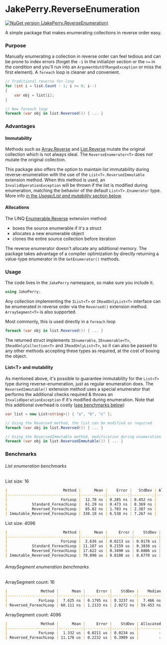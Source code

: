 # JakePerry.ReverseEnumeration

[![NuGet version (JakePerry.ReverseEnumeration)](https://img.shields.io/nuget/v/JakePerry.ReverseEnumeration.svg?style=flat-square)](https://www.nuget.org/packages/JakePerry.ReverseEnumeration/)

A simple package that makes enumerating collections in reverse order easy.


### Purpose

Manually enumerating a collection in reverse order can feel tedious and can be prone to index errors (forget the `-1` in the initializer section or the `>=` in the condition and you'll run into an `ArgumentOutOfRangeException` or miss the first element).
A `foreach` loop is cleaner and convenient.
```cs
// Traditional reverse for-loop
for (int i = list.Count - 1; i >= 0; i--)
{
    var obj = list[i];
}

// New foreach loop
foreach (var obj in list.Reversed()) { ... }
```


### Advantages

#### Immutability
Methods such as [Array.Reverse](https://docs.microsoft.com/en-us/dotnet/api/system.array.reverse) and [List<T>.Reverse](https://docs.microsoft.com/en-us/dotnet/api/system.collections.generic.list-1.reverse) mutate the original collection which is not always ideal. The `ReverseEnumerator<T>` does *not* mutate the original collection.

This package also offers the option to maintain list immutability during reverse-enumeration with the use of the `List<T>.ReversedImmutable` extension method. When this method is used, an `InvalidOperationException` will be thrown if the list is modified during enumeration, matching the behavior of the default `List<T>.Enumerator` type.
More info [in the *Usage/List<T> and mutability* section below](#listt-and-mutability).

#### Allocations
The LINQ [Enumerable.Reverse](https://docs.microsoft.com/en-us/dotnet/api/system.linq.enumerable.reverse) extension method:
- boxes the source enumerable if it's a struct
- allocates a new enumerable object
- clones the entire source collection before iteration

The reverse enumerator doesn't allocate any additional memory. The package takes advantage of a compiler optimization by directly returning a value-type enumerator in the `GetEnumerator()` methods.


### Usage

The code lives in the `JakePerry` namespace, so make sure you include it.
```cs
using JakePerry;
```

Any collection implementing the `IList<T>` or `IReadOnlyList<T>` interface can be enumerated in reverse order via the `Reversed()` extension method. `ArraySegment<T>` is also supported.

Most commonly, this is used directly in a `foreach` loop
```cs
foreach (var obj in list.Reversed()) { ... }
```
The returned struct implements `IEnumerable`, `IEnumerable<T>`, `IReadOnlyCollection<T>` and `IReadOnlyList<T>`, so it can also be passed to any other methods accepting these types as required, at the cost of boxing the object.

#### List&lt;T&gt; and mutability
As mentioned above, it's possible to guarantee immutability for the `List<T>` type during reverse-enumeration, just as regular enumeration does. The `ReversedImmutable()` extension method uses a special enumerator
that performs the additional checks required & throws an `InvalidOperationException` if it's modified during enumeration. Note that this additional overhead is costly ([see benchmarks below](#benchmarks))
```cs
var list = new List<string>() { "a", "b", "c" };

// Using the Reversed method, the list can be modified as required
foreach (var obj in list.Reversed()) { ... }

// Using the ReversedImmutable method, modification during enumeration will cause an InvalidOperationException
foreach (var obj in list.ReversedImmutable()) { ... }
```

### Benchmarks

###### List enumeration benchmarks
List size: 16
```md
|                         Method |      Mean |    Error |   StdDev | Allocated |
|------------------------------- |----------:|---------:|---------:|----------:|
|                        ForLoop |  12.78 ns | 0.285 ns | 0.452 ns |         - |
|           Standard_ForeachLoop |  61.29 ns | 0.473 ns | 0.369 ns |         - |
|           Reversed_ForeachLoop |  85.82 ns | 1.703 ns | 2.387 ns |         - |
| Immutable_Reversed_ForeachLoop | 330.10 ns | 6.538 ns | 7.267 ns |         - |
```

List size: 4096
```md
|                         Method |      Mean |     Error |    StdDev | Allocated |
|------------------------------- |----------:|----------:|----------:|----------:|
|                        ForLoop |  2.636 us | 0.0213 us | 0.0178 us |         - |
|           Standard_ForeachLoop | 11.187 us | 0.2159 us | 0.3838 us |         - |
|           Reversed_ForeachLoop | 17.622 us | 0.3490 us | 0.6806 us |         - |
| Immutable_Reversed_ForeachLoop | 70.890 us | 0.8108 us | 0.6770 us |         - |
```

###### ArraySegment enumeration benchmarks
ArraySegment count: 16
```md
|               Method |      Mean |     Error |    StdDev |    Median | Allocated |
|--------------------- |----------:|----------:|----------:|----------:|----------:|
|              ForLoop |  7.625 ns | 0.1795 ns | 0.3237 ns |  7.466 ns |         - |
| Reversed_ForeachLoop | 60.111 ns | 1.2133 ns | 2.0272 ns | 59.453 ns |         - |
```

ArraySegment count: 4096
```md
|               Method |      Mean |     Error |    StdDev | Allocated |
|--------------------- |----------:|----------:|----------:|----------:|
|              ForLoop |  1.332 us | 0.0211 us | 0.0234 us |         - |
| Reversed_ForeachLoop | 11.178 us | 0.2232 us | 0.3909 us |         - |
```
